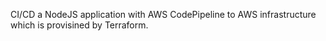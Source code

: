 CI/CD a NodeJS application with AWS CodePipeline to AWS infrastructure which is provisined by Terraform.

